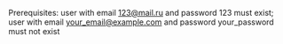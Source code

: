 Prerequisites: user with email 123@mail.ru and password 123 must exist; 
user with email your_email@example.com and password your_password must not exist
